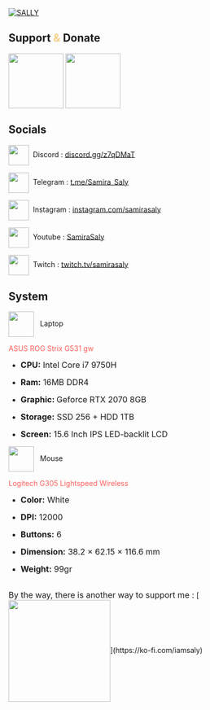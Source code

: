 [![SALLY]](https://www.aparat.com/sSally/live)

## Support <font color="#f6d18b">&</font> Donate

[<img  src="https://image.flaticon.com/icons/svg/940/940811.svg"  width="108" align="center">](https://reymit.ir/samirasaly)
[<img  src="http://samanrashidi.com/donate.png"  width="108" align="center">](https://reymit.ir/samirasaly)

## Socials

<img  src="https://image.flaticon.com/icons/svg/2111/2111370.svg"  width="40"  align="center">&nbsp; Discord : <a  href="[https://discord.gg/z7qDMaT](https://discord.gg/z7qDMaT)" target="_blank">[discord.gg/z7qDMaT](https://discord.gg/z7qDMaT)</a>

<img src="https://image.flaticon.com/icons/svg/2111/2111644.svg"  width="40"  align="center">&nbsp; Telegram : <a  href="[https://t.me/Samira_Saly](https://t.me/Samira_Saly)" target="_blank">[t.me/Samira_Saly](https://t.me/Samira_Saly)</a>

<img src="https://image.flaticon.com/icons/svg/2111/2111463.svg"  width="40"  align="center">&nbsp; Instagram : <a  href="[https://www.instagram.com/samirasaly](https://www.instagram.com/samirasaly)" target="_blank">[instagram.com/samirasaly](https://www.instagram.com/samirasaly)</a>

<img src="https://image.flaticon.com/icons/svg/733/733590.svg"  width="40"  align="center">&nbsp; Youtube : <a  href="[https://www.youtube.com/channel/UC56V-HBnuzur3bUh3K7uRAg](https://www.youtube.com/channel/UC56V-HBnuzur3bUh3K7uRAg)" target="_blank">[SamiraSaly](https://www.youtube.com/channel/UC56V-HBnuzur3bUh3K7uRAg)</a>

<img src="https://image.flaticon.com/icons/svg/2111/2111668.svg"  width="40"  align="center">&nbsp; Twitch : <a  href="[https://www.twitch.tv/samirasaly](https://www.twitch.tv/samirasaly)" target="_blank">[twitch.tv/samirasaly](https://www.twitch.tv/samirasaly)</a>

## System

<img  src="https://image.flaticon.com/icons/svg/743/743954.svg"  width="50"  align="center">  &nbsp; Laptop

<font  color="#ff5e5b">ASUS ROG Strix G531 gw</font>

- <font size="3"><b>CPU:</b> Intel Core i7 9750H</font>

- <font size="3"><b>Ram:</b> 16MB DDR4</font>

- <font size="3"><b>Graphic: </b>Geforce RTX 2070 8GB</font>

- <font size="3"><b>Storage:</b> SSD 256 + HDD 1TB</font>

- <font size="3"><b>Screen:</b> 15.6 Inch IPS LED-backlit LCD</font>

<img  src="https://image.flaticon.com/icons/svg/417/417542.svg"  width="50"  align="center">  &nbsp; Mouse

<font  color="#ff5e5b">Logitech G305 Lightspeed Wireless</font>

- <font size="3"><b>Color:</b> White</font>

- <font size="3"><b>DPI:</b> 12000</font>

- <font size="3"><b>Buttons:</b> 6</font>

- <font size="3"><b>Dimension:</b> 38.2 × 62.15 × 116.6 mm</font>

- <font size="3"><b>Weight:</b> 99gr</font>

<br />
<font size="3">By the way, there is another way to support me : </font>[<img  src="http://samanrashidi.com/kofi.png"  width="200" align="center">](https://ko-fi.com/iamsaly)

[sally]: http://s7.picofile.com/file/8387235984/3.png